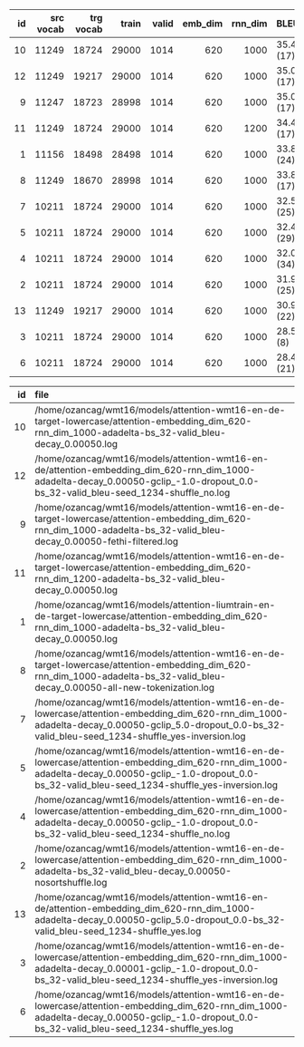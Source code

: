 |   id |   src vocab |   trg vocab |   train |   valid |   emb_dim |   rnn_dim | BLEU        | METEOR     | loss        |
|-----:|------------:|------------:|--------:|--------:|----------:|----------:|:------------|:-----------|:------------|
|   10 |       11249 |       18724 |   29000 |    1014 |       620 |      1000 | 35.480 (17) | 0.540 (17) | 28.125 (17) |
|   12 |       11249 |       19217 |   29000 |    1014 |       620 |      1000 | 35.090 (17) | 0.534 (17) | 27.984 (17) |
|    9 |       11247 |       18723 |   28998 |    1014 |       620 |      1000 | 35.020 (17) | 0.539 (17) | 27.967 (17) |
|   11 |       11249 |       18724 |   29000 |    1014 |       620 |      1200 | 34.420 (17) | 0.541 (17) | 28.151 (17) |
|    1 |       11156 |       18498 |   28498 |    1014 |       620 |      1000 | 33.880 (24) | 0.518 (24) | 28.386 (24) |
|    8 |       11249 |       18670 |   28998 |    1014 |       620 |      1000 | 33.830 (17) | 0.544 (17) | 28.260 (17) |
|    7 |       10211 |       18724 |   29000 |    1014 |       620 |      1000 | 32.580 (25) | 0.512 (25) | 28.055 (35) |
|    5 |       10211 |       18724 |   29000 |    1014 |       620 |      1000 | 32.450 (29) | 0.504 (29) | 28.257 (29) |
|    4 |       10211 |       18724 |   29000 |    1014 |       620 |      1000 | 32.010 (34) | -          | 30.293 (32) |
|    2 |       10211 |       18724 |   29000 |    1014 |       620 |      1000 | 31.970 (25) | 0.496 (25) | 30.425 (25) |
|   13 |       11249 |       19217 |   29000 |    1014 |       620 |      1000 | 30.920 (22) | 0.495 (22) | 28.462 (28) |
|    3 |       10211 |       18724 |   29000 |    1014 |       620 |      1000 | 28.500 (8)  | 0.476 (8)  | 29.872 (5)  |
|    6 |       10211 |       18724 |   29000 |    1014 |       620 |      1000 | 28.460 (21) | 0.493 (21) | 28.995 (24) |

|   id | file                                                                                                                                                                                                   |
|-----:|:-------------------------------------------------------------------------------------------------------------------------------------------------------------------------------------------------------|
|   10 | /home/ozancag/wmt16/models/attention-wmt16-en-de-target-lowercase/attention-embedding_dim_620-rnn_dim_1000-adadelta-bs_32-valid_bleu-decay_0.00050.log                                                 |
|   12 | /home/ozancag/wmt16/models/attention-wmt16-en-de/attention-embedding_dim_620-rnn_dim_1000-adadelta-decay_0.00050-gclip_-1.0-dropout_0.0-bs_32-valid_bleu-seed_1234-shuffle_no.log                      |
|    9 | /home/ozancag/wmt16/models/attention-wmt16-en-de-target-lowercase/attention-embedding_dim_620-rnn_dim_1000-adadelta-bs_32-valid_bleu-decay_0.00050-fethi-filtered.log                                  |
|   11 | /home/ozancag/wmt16/models/attention-wmt16-en-de-target-lowercase/attention-embedding_dim_620-rnn_dim_1200-adadelta-bs_32-valid_bleu-decay_0.00050.log                                                 |
|    1 | /home/ozancag/wmt16/models/attention-liumtrain-en-de-target-lowercase/attention-embedding_dim_620-rnn_dim_1000-adadelta-bs_32-valid_bleu-decay_0.00050.log                                             |
|    8 | /home/ozancag/wmt16/models/attention-wmt16-en-de-target-lowercase/attention-embedding_dim_620-rnn_dim_1000-adadelta-bs_32-valid_bleu-decay_0.00050-all-new-tokenization.log                            |
|    7 | /home/ozancag/wmt16/models/attention-wmt16-en-de-lowercase/attention-embedding_dim_620-rnn_dim_1000-adadelta-decay_0.00050-gclip_5.0-dropout_0.0-bs_32-valid_bleu-seed_1234-shuffle_yes-inversion.log  |
|    5 | /home/ozancag/wmt16/models/attention-wmt16-en-de-lowercase/attention-embedding_dim_620-rnn_dim_1000-adadelta-decay_0.00050-gclip_-1.0-dropout_0.0-bs_32-valid_bleu-seed_1234-shuffle_yes-inversion.log |
|    4 | /home/ozancag/wmt16/models/attention-wmt16-en-de-lowercase/attention-embedding_dim_620-rnn_dim_1000-adadelta-decay_0.00050-gclip_-1.0-dropout_0.0-bs_32-valid_bleu-seed_1234-shuffle_no.log            |
|    2 | /home/ozancag/wmt16/models/attention-wmt16-en-de-lowercase/attention-embedding_dim_620-rnn_dim_1000-adadelta-bs_32-valid_bleu-decay_0.00050-nosortshuffle.log                                          |
|   13 | /home/ozancag/wmt16/models/attention-wmt16-en-de/attention-embedding_dim_620-rnn_dim_1000-adadelta-decay_0.00050-gclip_5.0-dropout_0.0-bs_32-valid_bleu-seed_1234-shuffle_yes.log                      |
|    3 | /home/ozancag/wmt16/models/attention-wmt16-en-de-lowercase/attention-embedding_dim_620-rnn_dim_1000-adadelta-decay_0.00001-gclip_-1.0-dropout_0.0-bs_32-valid_bleu-seed_1234-shuffle_yes-inversion.log |
|    6 | /home/ozancag/wmt16/models/attention-wmt16-en-de-lowercase/attention-embedding_dim_620-rnn_dim_1000-adadelta-decay_0.00050-gclip_-1.0-dropout_0.0-bs_32-valid_bleu-seed_1234-shuffle_yes.log           |
